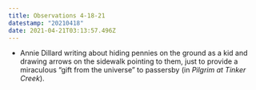 ```yaml
---
title: Observations 4-18-21
datestamp: "20210418"
date: 2021-04-21T03:13:57.496Z
---
```

- Annie Dillard writing about hiding pennies on the ground as a kid and drawing arrows on the sidewalk pointing to them, just to provide a miraculous “gift from the universe” to passersby (in *Pilgrim at Tinker Creek*).